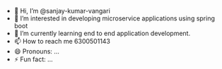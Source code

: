 - 👋 Hi, I’m @sanjay-kumar-vangari
- 👀 I’m interested in developing microservice applications using spring boot
- 🌱 I’m currently learning end to end application development.
- 📫 How to reach me 6300501143
- 😄 Pronouns: ...
- ⚡ Fun fact: ...

<!---
sanjay-kumar-vangari/sanjay-kumar-vangari is a ✨ special ✨ repository because its `README.md` (this file) appears on your GitHub profile.
You can click the Preview link to take a look at your changes.
--->
